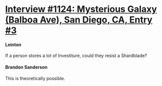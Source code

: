 # [Interview #1124: Mysterious Galaxy (Balboa Ave), San Diego, CA, Entry #3](https://www.theoryland.com/intvmain.php?i=1124#3)

#### Leinton

If a person stores a lot of Investiture, could they resist a Shardblade?

#### Brandon Sanderson

This is theoretically possible.

